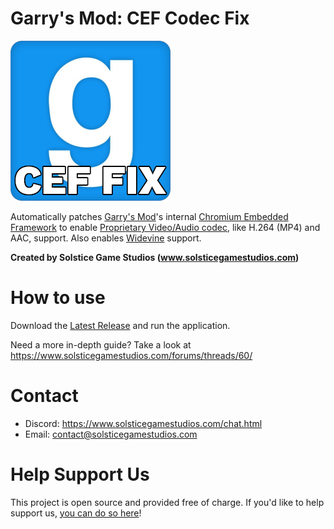 # Garry's Mod: CEF Codec Fix

![GModCEFCodecFix](GModCEFCodecFixIcon.png)

Automatically patches [Garry's Mod](https://gmod.facepunch.com/)'s internal [Chromium Embedded Framework](https://en.wikipedia.org/wiki/Chromium_Embedded_Framework) to enable [Proprietary Video/Audio codec](https://www.chromium.org/audio-video), like H.264 (MP4) and AAC, support. Also enables [Widevine](https://www.widevine.com) support.

**Created by Solstice Game Studios (www.solsticegamestudios.com)**

# How to use
Download the [Latest Release](https://github.com/solsticegamestudios/GModCEFCodecFix/releases) and run the application.

Need a more in-depth guide? Take a look at https://www.solsticegamestudios.com/forums/threads/60/

# Contact
* Discord: https://www.solsticegamestudios.com/chat.html
* Email: contact@solsticegamestudios.com

# Help Support Us
This project is open source and provided free of charge. If you'd like to help support us, [you can do so here](https://www.solsticegamestudios.com/donate.php)!
